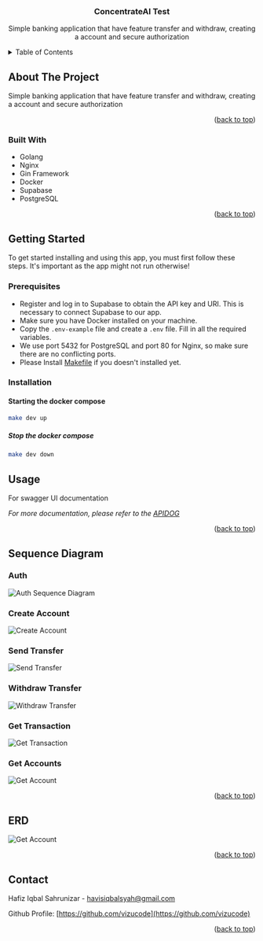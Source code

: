 <br />
<div align="center">

<h3 align="center">ConcentrateAI Test</h3>

<p align="center">
    Simple banking application that have feature transfer and withdraw, creating a account and secure authorization
</div>

<!-- TABLE OF CONTENTS -->

<details>
  <summary>Table of Contents</summary>
  <ol>
    <li>
      <a href="#about-the-project">About The Project</a>
      <ul>
        <li><a href="#built-with">Built With</a></li>
      </ul>
    </li>
    <li>
      <a href="#getting-started">Getting Started</a>
      <ul>
        <li><a href="#prerequisites">Prerequisites</a></li>
        <li><a href="#installation">Installation</a></li>
      </ul>
    </li>
    <li><a href="#sequencediagram">Sequence Diagram</a></li>
    <li><a href="#erd">ERD</a></li>
    <li><a href="#contact">Contact</a></li>
  </ol>
</details>

<!-- ABOUT THE PROJECT -->

## About The Project

Simple banking application that have feature transfer and withdraw, creating a account and secure authorization

<p align="right">(<a href="#readme-top">back to top</a>)</p>

### Built With

* Golang
* Nginx
* Gin Framework
* Docker
* Supabase
* PostgreSQL

<p align="right">(<a href="#readme-top">back to top</a>)</p>

<!-- GETTING STARTED -->

## Getting Started

To get started installing and using this app, you must first follow these steps. It's important as the app might not run otherwise!

### Prerequisites

- Register and log in to Supabase to obtain the API key and URI. This is necessary to connect Supabase to our app.
- Make sure you have Docker installed on your machine.
- Copy the `.env-example` file and create a `.env` file. Fill in all the required variables.
- We use port 5432 for PostgreSQL and port 80 for Nginx, so make sure there are no conflicting ports.
- Please Install [Makefile](https://www.gnu.org/software/make/) if you doesn't installed yet.

### Installation

#### Starting the docker compose

```bash
make dev up
```

##### Stop the docker compose

```bash
make dev down
```

<!-- USAGE EXAMPLES -->

## Usage

For swagger UI documentation

_For more documentation, please refer to the [APIDOG](https://tpdlhcvjhe.apidog.io)_


<p align="right">(<a href="#readme-top">back to top</a>)</p>

<!-- SEQUENCE DIAGRAM -->

## Sequence Diagram

### Auth

![Auth Sequence Diagram](https://firebasestorage.googleapis.com/v0/b/personal-website-1d263.appspot.com/o/concentrateAI%2Fsequence-auth.png?alt=media&token=ada33fd5-0f65-4aa8-bf5b-f643193c689b)

### Create Account

![Create Account](https://firebasestorage.googleapis.com/v0/b/personal-website-1d263.appspot.com/o/concentrateAI%2Fcreate-account.png?alt=media&token=b561a7e4-f5f2-4524-9498-fba3282716b8)

### Send Transfer

![Send Transfer](https://firebasestorage.googleapis.com/v0/b/personal-website-1d263.appspot.com/o/concentrateAI%2Fsend-transfer.png?alt=media&token=07521e5d-9832-461d-91d2-e9090f8fceff)

### Withdraw Transfer

![Withdraw Transfer](https://firebasestorage.googleapis.com/v0/b/personal-website-1d263.appspot.com/o/concentrateAI%2Fwithdraw.png?alt=media&token=534b3019-5af0-45cc-817d-daecc2c2479c)

### Get Transaction

![Get Transaction](https://firebasestorage.googleapis.com/v0/b/personal-website-1d263.appspot.com/o/concentrateAI%2Fget-all-transaction.png?alt=media&token=9710ca99-f72f-42a0-931d-ca3cab71ea2a)

### Get Accounts

![Get Account](https://firebasestorage.googleapis.com/v0/b/personal-website-1d263.appspot.com/o/concentrateAI%2Fget-accounts.png?alt=media&token=886f76e9-8d54-4b47-8548-57b814fe6db7)

<p align="right">(<a href="#readme-top">back to top</a>)</p>

<!-- ERD -->

## ERD

![Get Account](https://firebasestorage.googleapis.com/v0/b/personal-website-1d263.appspot.com/o/concentrateAI%2Fconcreate-ai-test.png?alt=media&token=f94998d9-23c4-434c-9308-af49a0336c07)

<p align="right">(<a href="#readme-top">back to top</a>)</p>

<!-- CONTACT -->

## Contact

Hafiz Iqbal Sahrunizar - havisiqbalsyah@gmail.com

Github Profile: [https://github.com/vizucode](https://github.com/vizucode)

<p align="right">(<a href="#readme-top">back to top</a>)</p>
